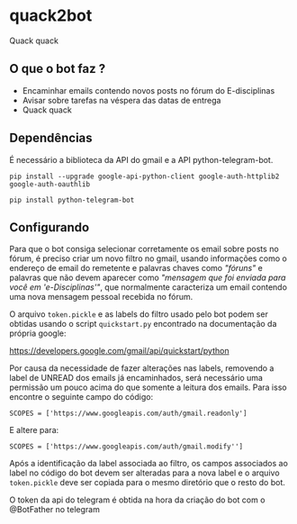 # quack2bot
Quack quack

## O que o bot faz ?

- Encaminhar emails contendo novos posts no fórum do E-disciplinas 
- Avisar sobre tarefas na véspera das datas de entrega
- Quack quack

## Dependências

É necessário a biblioteca da API do gmail e a API python-telegram-bot.

```
pip install --upgrade google-api-python-client google-auth-httplib2 google-auth-oauthlib
```
```
pip install python-telegram-bot
```

## Configurando

Para que o bot consiga selecionar corretamente os email sobre posts no fórum, é preciso criar um novo filtro no gmail, usando informações como o endereço de email do remetente e palavras chaves como _"fóruns"_ e palavras que não devem aparecer como _"mensagem que foi enviada para você em 'e-Disciplinas'"_, que normalmente caracteriza um email contendo uma nova mensagem pessoal recebida no fórum.

O arquivo `token.pickle` e as labels do filtro usado pelo bot podem ser obtidas usando o script `quickstart.py` encontrado na documentação da própria google:

https://developers.google.com/gmail/api/quickstart/python

Por causa da necessidade de fazer alterações nas labels, removendo a label de UNREAD dos emails já encaminhados, será necessário uma permissão um pouco acima do que somente a leitura dos emails. Para isso encontre o seguinte campo do código:
```
SCOPES = ['https://www.googleapis.com/auth/gmail.readonly']
```

E altere para:
```
SCOPES = ['https://www.googleapis.com/auth/gmail.modify'']
```

Após a identificação da label associada ao filtro, os campos associados ao label no código do bot devem ser alteradas para a nova label e o arquivo `token.pickle` deve ser copiada para o mesmo diretório que o resto do bot.

O token da api do telegram é obtida na hora da criação do bot com o @BotFather no telegram
